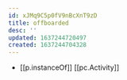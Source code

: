 ```yaml
---
id: xJMq9C5p0fV9nBcXnT9zD
title: offboarded
desc: ''
updated: 1637244720497
created: 1637244704328
---
```





- [[p.instanceOf]] [[pc.Activity]]
